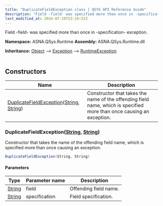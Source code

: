 ```yaml
---
title: "DuplicateFieldException class | QSYS API Reference Guide"
description: "Field -field- was specified more than once in -specification- exception. "
last_modified_at: 2024-07-29T23:19:52Z
---
```


Field -field- was specified more than once in -specification- exception.

**Namespace:** ASNA.QSys.Runtime
**Assembly:** ASNA.QSys.Runtime.dll

**Inheritance:** [Object](https://docs.microsoft.com/en-us/dotnet/api/system.object) --> [Exception](https://docs.microsoft.com/en-us/dotnet/api/system.exception) --> [RuntimeException](/reference/runtime/qsys-runtime/runtime-exception.html)
<br>
<br>

## Constructors

| Name | Description |
| --- | --- |
| [DuplicateFieldException](#duplicatefieldexceptionstring-string)([String](https://docs.microsoft.com/en-us/dotnet/api/system.string), [String](https://docs.microsoft.com/en-us/dotnet/api/system.string)) | Constructor that takes the name of the offending field name, which is specified more than once causing an exception.

### DuplicateFieldException([String](https://docs.microsoft.com/en-us/dotnet/api/system.string), [String](https://docs.microsoft.com/en-us/dotnet/api/system.string))

Constructor that takes the name of the offending field name, which is specified more than once causing an exception.

```cs
DuplicateFieldException(String, String)
```

#### Parameters

| Type | Parameter name | Description
| --- | --- | ---
| [String](https://docs.microsoft.com/en-us/dotnet/api/system.string) | field | Offending field name.
| [String](https://docs.microsoft.com/en-us/dotnet/api/system.string) | specification | Field specification.

